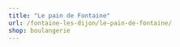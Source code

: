 ```yaml
---
title: "Le pain de Fontaine"
url: /fontaine-les-dijon/le-pain-de-fontaine/
shop: boulangerie
---
```


